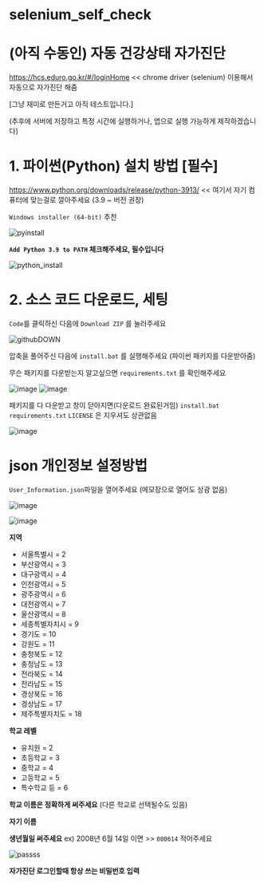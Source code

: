 # selenium_self_check

# (아직 수동인) 자동 건강상태 자가진단
https://hcs.eduro.go.kr/#/loginHome << chrome driver (selenium) 이용해서 자동으로 자가진단 해줌

[그냥 재미로 만든거고 아직 테스트입니다.]

(추후에 서버에 저장하고 특정 시간에 실행하거나, 앱으로 실행 가능하게 제작하겠습니다)

# 1. 파이썬(Python) 설치 방법 [필수]

https://www.python.org/downloads/release/python-3913/ << 여기서 자기 컴퓨터에 맞는걸로 깔아주세요 (3.9 ~ 버전 권장)

   `Windows installer (64-bit)` 추천

![pyinstall](https://user-images.githubusercontent.com/61219866/189373384-7a5984d4-371a-4c65-b613-31431451b953.png)



**`Add Python 3.9 to PATH` 체크해주세요, 필수입니다**

![python_install](https://user-images.githubusercontent.com/61219866/189372511-e5ce77e6-6c7e-4f0a-869a-3a6cf1809a54.png)


# 2. 소스 코드 다운로드, 세팅

`Code`를 클릭하신 다음에 `Download ZIP` 를 눌러주세요

![githubDOWN](https://user-images.githubusercontent.com/61219866/189377601-923f0c70-1fa8-4aff-ae50-d9bbb8a91a8b.png)

압축을 풀어주신 다음에 `install.bat` 를 실행해주세요 (파이썬 패키지를 다운받아줌)

무슨 패키지를 다운받는지 알고싶으면 `requirements.txt` 를 확인해주세요

![image](https://user-images.githubusercontent.com/61219866/189472465-6fda4147-e130-4d46-82dc-8e0d57cf4ce5.png) ![image](https://user-images.githubusercontent.com/61219866/189472862-04f6d8c3-bf78-40c8-9b2e-1b67075fcd6a.png)

패키지를 다 다운받고 창이 닫아지면(다운로드 완료된거임) `install.bat` `requirements.txt` `LICENSE` 은 지우셔도 상관없음

![image](https://user-images.githubusercontent.com/61219866/189483098-33ce31cd-a758-4681-b239-1856eb520a6c.png)

# json 개인정보 설정방법

`User_Information.json`파일을 열어주세요 (메모장으로 열어도 상광 없음)



![image](https://user-images.githubusercontent.com/61219866/189483568-f66a2937-60dc-4c21-ab67-b1594789adda.png)

![image](https://user-images.githubusercontent.com/61219866/189487715-049478f9-b74b-45f4-8598-70e70a4dd765.png)


**지역**
- 서울특별시 = 2
- 부산광역시 = 3
- 대구광역시 = 4
- 인천광역시 = 5
- 광주광역시 = 6
- 대전광역시 = 7
- 울산광역시 = 8
- 세종특별자치시 = 9
- 경기도 = 10
- 강원도 = 11
- 충청북도 = 12
- 충청남도 = 13
- 전라북도 = 14
- 전라남도 = 15
- 경상북도 = 16
- 경상남도 = 17
- 제주특별자치도 = 18

**학교 레벨**
- 유치원 = 2
- 초등학교 = 3
- 중학교 = 4
- 고등학교 = 5
- 특수학교 등 = 6

**학교 이름은 정확하게 써주세요** (다른 학교로 선택될수도 있음)

**자기 이름**

**생년월일 써주세요** ex) 2008년 6월 14일 이면 >> `080614` 적어주세요

![passss](https://user-images.githubusercontent.com/61219866/189305084-e970eb47-37f0-484f-91d4-e8d396d370f8.png)

**자가진단 로그인할때 항상 쓰는 비밀번호 입력**


